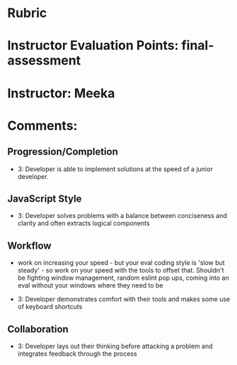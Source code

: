# Rubric
# Instructor Evaluation Points: final-assessment
# Instructor: Meeka
# Comments:

## Progression/Completion

* 3: Developer is able to implement solutions at the speed of a junior developer.

## JavaScript Style

* 3: Developer solves problems with a balance between conciseness and clarity and often extracts logical components

## Workflow

- work on increasing your speed - but your eval coding style is 'slow but steady' - so work on your speed with the tools to offset that. Shouldn't be fighting window management, random eslint pop ups, coming into an eval without your windows where they need to be

* 3: Developer demonstrates comfort with their tools and makes some use of keyboard shortcuts

## Collaboration

* 3: Developer lays out their thinking before attacking a problem and integrates feedback through the process